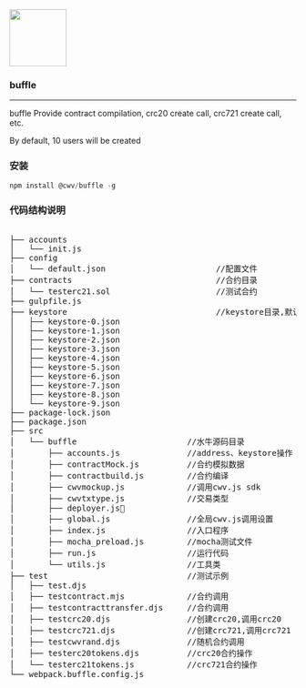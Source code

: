 
<img src="https://cwv.io/images/logo1Normal.svg" width="100">

### buffle
-----------------------

buffle Provide contract compilation, crc20 create call, crc721 create call, etc.

By default, 10 users will be created

### 安装
```js
npm install @cwv/buffle -g
```

### 代码结构说明
<pre>                      
├── accounts                       
│   └── init.js                       
├── config
│   └── default.json                       //配置文件
├── contracts                              //合约目录
│   └── testerc21.sol                      //测试合约
├── gulpfile.js
├── keystore                               //keystore目录,默认创建10个用户
│   ├── keystore-0.json
│   ├── keystore-1.json
│   ├── keystore-2.json
│   ├── keystore-3.json
│   ├── keystore-4.json
│   ├── keystore-5.json
│   ├── keystore-6.json
│   ├── keystore-7.json
│   ├── keystore-8.json
│   └── keystore-9.json
├── package-lock.json
├── package.json
├── src
│   └── buffle                       //水牛源码目录
│       ├── accounts.js              //address、keystore操作
│       ├── contractMock.js          //合约模拟数据
│       ├── contractbuild.js         //合约编译
│       ├── cwvmockup.js             //调用cwv.js sdk
│       ├── cwvtxtype.js             //交易类型
│       ├── deployer.js
│       ├── global.js                //全局cwv.js调用设置
│       ├── index.js                 //入口程序
│       ├── mocha_preload.js         //mocha测试文件
│       ├── run.js                   //运行代码
│       └── utils.js                 //工具类
├── test                             //测试示例
│   ├── test.djs
│   ├── testcontract.mjs             //合约调用
│   ├── testcontracttransfer.djs     //合约调用
│   ├── testcrc20.djs                //创建crc20,调用crc20
│   ├── testcrc721.djs               //创建crc721,调用crc721
│   ├── testcwvrand.djs              //随机合约调用
│   ├── testerc20tokens.djs          //crc20合约操作
│   └── testerc21tokens.js           //crc721合约操作
└── webpack.buffle.config.js
</pre>

